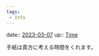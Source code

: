 ```yaml
---
tags:
 - Info
---
```


date:: [2023-03-07](/Daily_Note/2023-03-07.md)
up:: [Time](Bar/Novel/Topics/Time.md)

手紙は貴方に考える時間をくれます。